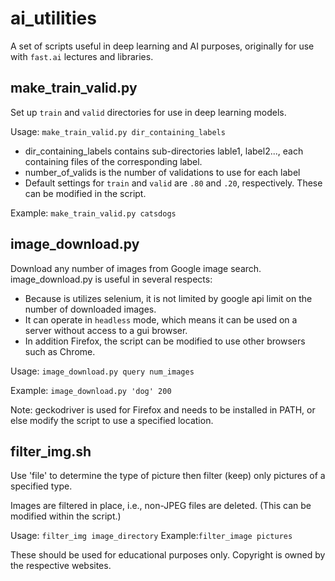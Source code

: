 # ai_utilities

A set of scripts useful in deep learning and AI purposes, originally for use with `fast.ai` lectures and libraries.

## make_train_valid.py
Set up `train` and `valid` directories for use in deep learning models.

Usage:   `make_train_valid.py dir_containing_labels`
- dir_containing_labels contains sub-directories lable1, label2...,  each containing files of the corresponding label.
- number_of_valids is the number of validations to use for each label
- Default settings for `train` and `valid` are `.80` and `.20`, respectively. These can be modified in the script.

Example: `make_train_valid.py catsdogs`

## image_download.py
Download any number of images from Google image search. image_download.py is useful in several respects:
- Because is utilizes selenium, it is not limited by google api limit on the number of downloaded images.
- It can operate in `headless` mode, which means it can be used on a server without access to a gui browser.
- In addition Firefox, the script can be modified to use other browsers such as Chrome.

Usage:   `image_download.py query num_images`

Example: `image_download.py 'dog' 200`

Note: geckodriver is used for Firefox and needs to be installed in PATH, or else modify the script to use a specified location.

## filter_img.sh
Use 'file' to determine the type of picture then filter (keep) only pictures of a specified type.

Images are filtered in place, i.e., non-JPEG files are deleted. (This can be modified within the script.)

Usage:  `filter_img image_directory`
Example:`filter_image pictures`


These should be used for educational purposes only. Copyright is owned by the respective websites.

